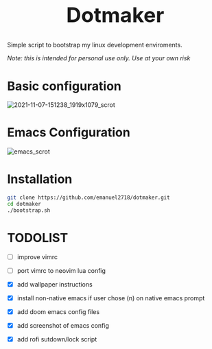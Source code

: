 <h1 align="center" style="font-size: 3rem;">
Dotmaker
</h1>

Simple script to bootstrap my linux development enviroments.

*Note: this is intended for personal use only. Use at your own risk*


# Basic configuration

![2021-11-07-151238_1919x1079_scrot](https://user-images.githubusercontent.com/55965894/140658554-92b17cfa-014b-49bc-8c0e-a06f90863ccb.png)


# Emacs Configuration

![emacs_scrot](https://user-images.githubusercontent.com/55965894/140658432-5e12deae-8af9-43e1-b429-d773df016f37.png)

# Installation

```sh
git clone https://github.com/emanuel2718/dotmaker.git
cd dotmaker
./bootstrap.sh
```


# TODOLIST

- [ ] improve vimrc
- [ ] port vimrc to neovim lua config
- [x] add wallpaper instructions
- [x] install non-native emacs if user chose (n) on native emacs prompt
- [x] add doom emacs config files
- [x] add screenshot of emacs config
- [x] add rofi sutdown/lock script

